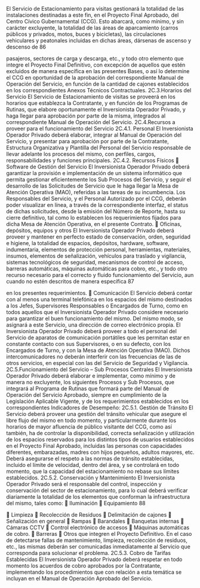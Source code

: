 El Servicio de Estacionamiento para visitas gestionará la totalidad de las instalaciones
destinadas a este fin, en el Proyecto Final Aprobado, del Centro Cívico Gubernamental
(CCG).
Esto abarcará, como mínimo, y sin carácter excluyente, la totalidad de las áreas de
aparcamiento (carros públicos y privados, motos, buces y bicicletas), las circulaciones
vehiculares y peatonales incluidas en dichas áreas, dársenas de ascenso y descenso de
86

pasajeros, sectores de carga y descarga, etc., y todo otro elemento que integre el Proyecto
Final Definitivo, con excepción de aquellos que estén excluidos de manera específica en las
presentes Bases, o así lo determine el CCG en oportunidad de la aprobación del
correspondiente Manual de Operación del Servicio, en función de la cantidad de cajones
establecidos en los correspondientes Anexos Técnicos Contractuales.
2C.3.Horarios del Servicio
El Servicio de Estacionamiento de visitas se proveerá en los horarios que establezca la
Contratante, y en función de los Programas de Rutinas, que elabore oportunamente el
Inversionista Operador Privado, y haga llegar para aprobación por parte de la misma,
integrados al correspondiente Manual de Operación del Servicio.
2C.4.Recursos a proveer para el funcionamiento del Servicio
2C.4.1. Personal
El Inversionista Operador Privado deberá elaborar, integrar al Manual de Operación del
Servicio, y presentar para aprobación por parte de la Contratante, Estructura Organizativa y
Plantilla del Personal del Servicio responsable de llevar adelante los procesos del mismo,
con perfiles, cargos, responsabilidades y funciones principales.
2C.4.2. Recursos Físicos
 Software de Gestión del Servicio
El Inversionista Operador Privado deberá garantizar la provisión e implementación de un
sistema informático que permita gestionar eficientemente los Sub Procesos del Servicio, y
seguir el desarrollo de las Solicitudes de Servicio que le haga llegar la Mesa de Atención
Operativa (MAO), referidas a las tareas de su incumbencia.
Los Responsables del Servicio, y el Personal Autorizado por el CCG, deberán poder
visualizar en línea, a través de la correspondiente interfaz, el status de dichas solicitudes,
desde la emisión del Número de Reporte, hasta su cierre definitivo, tal como lo establecen
los requerimientos fijados para dicha Mesa de Atención Operativa, en el presente Contrato.
 Oficinas, depósitos, equipos y otros
El Inversionista Operador Privado deberá proveer y mantener en perfecto estado de
conservación, orden, seguridad e higiene, la totalidad de espacios, depósitos, hardware,
software, indumentaria, elementos de protección personal, herramientas, materiales,
insumos, elementos de señalización, vehículos para traslado y vigilancia, sistemas
tecnológicos de seguridad, mecanismos de control de acceso, barreras automáticas,
máquinas automáticas para cobro, etc., y todo otro recurso necesario para el correcto y
fluido funcionamiento del Servicio, aun cuando no estén descritos de manera específica
87

en los presentes requerimientos.
 Comunicación
El Servicio deberá contar con al menos una terminal telefónica en los espacios del mismo
destinados a los Jefes, Supervisores Responsables o Encargados de Turno, como en todos
aquellos que el Inversionista Operador Privado considere necesario para garantizar el buen
funcionamiento del mismo.
Del mismo modo, se asignará a este Servicio, una dirección de correo electrónico propia.
El Inversionista Operador Privado deberá proveer a todo el personal del Servicio de aparatos
de comunicación portátiles que les permitan estar en constante contacto con sus
Supervisores, o en su defecto, con los Encargados de Turno, y con la Mesa de Atención
Operativa (MAO).
Dichos intercomunicadores no deberán interferir con las frecuencias de las de otros
servicios, en especial con las del Servicio de Seguridad y Vigilancia.
2C.5.Funcionamiento del Servicio – Sub Procesos Centrales
El Inversionista Operador Privado deberá elaborar e implementar, como mínimo y de manera
no excluyente, los siguientes Procesos y Sub Procesos, que integrará al Programa de
Rutinas que formará parte del Manual de Operación del Servicio Aprobado, siempre en
cumplimiento de la Legislación Aplicable Vigente, y de los requerimientos establecidos en
los correspondientes Indicadores de Desempeño:
2C.5.1. Gestión de Tránsito
El Servicio deberá proveer una gestión del tránsito vehicular que asegure el libre flujo del
mismo en todo momento, y particularmente durante los horarios de mayor afluencia de
público visitante del CCG, como así también, ha de controlar la disponibilidad, correcta
señalización y utilización de los espacios reservados para los distintos tipos de usuarios
establecidos en el Proyecto Final Aprobado, incluidas las personas con capacidades
diferentes, embarazadas, madres con hijos pequeños, adultos mayores, etc.
Deberá asegurarse el respeto a las normas de tránsito establecidas, incluido el límite de
velocidad, dentro del área, y se controlará en todo momento, que la capacidad del
estacionamiento no rebase sus límites establecidos.
2C.5.2. Conservación y Mantenimiento
El Inversionista Operador Privado será el responsable del control, inspección y conservación
del sector de estacionamiento, para lo cual deberá verificar diariamente la totalidad de los
elementos que conforman la infraestructura del mismo, tales como:
 Iluminación
 Equipamiento
88

 Limpieza
 Recolección de Residuos
 Delimitación de cajones
 Señalización en general
 Rampas
 Barandales
 Banquetas internas
 Cámaras CCTV
 Control electrónico de accesos
 Máquinas automáticas de cobro.
 Barreras
 Otros que integren el Proyecto Definitivo.
En el caso de detectarse fallas de mantenimiento, limpieza, recolección de residuos, etc., las
mismas deberán ser comunicadas inmediatamente al Servicio que corresponda para
solucionar el problema.
2C.5.3. Cobro de Tarifas Establecidas
El Inversionista Operador Privado deberá respetar en todo momento los acuerdos de cobro
aprobados por la Contratante, implementando los procedimientos que con relación a esta
temática se incluyan en el Manual de Operación Aprobado del Servicio.
